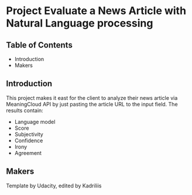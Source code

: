 # Project Evaluate a News Article with Natural Language processing

## Table of Contents

* Introduction
* Makers

## Introduction

This project makes it east for the client to analyze their news article via MeaningCloud API by just pasting the article URL to the input field. The results contain:

- Language model
- Score
- Subjectivity
- Confidence
- Irony
- Agreement

## Makers

Template by Udacity, edited by Kadriliis